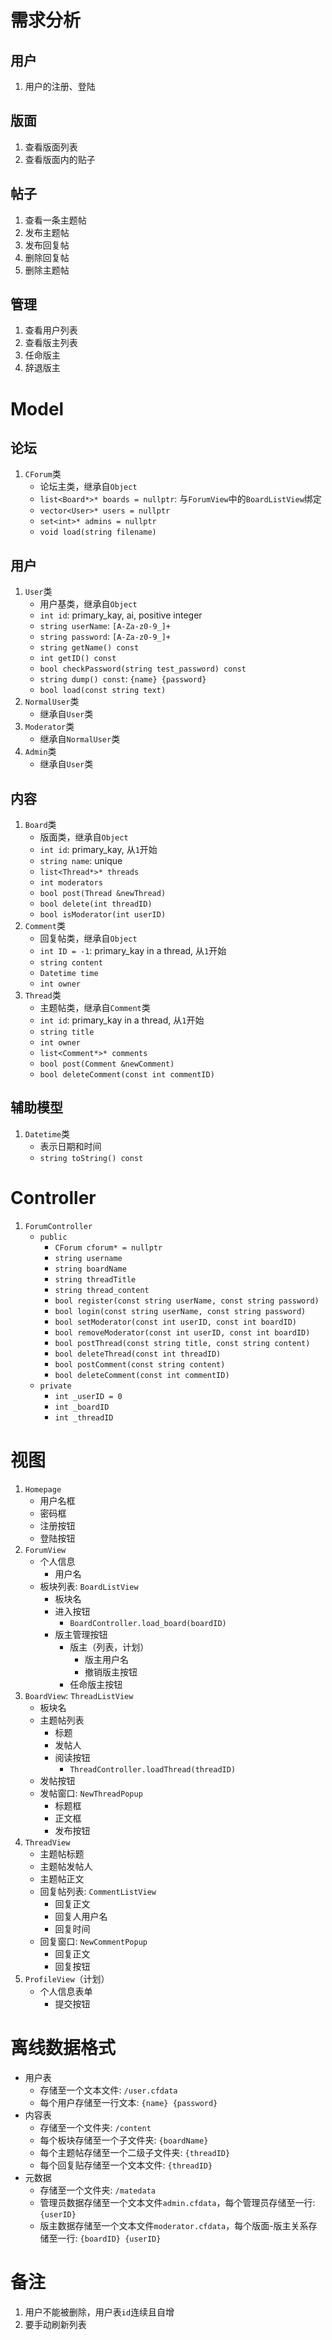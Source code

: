 需求分析
=====

用户
----

1. 用户的注册、登陆

版面
----
1. 查看版面列表
1. 查看版面内的贴子

帖子
-----

1. 查看一条主题帖
1. 发布主题帖
1. 发布回复帖
1.  删除回复帖
1.  删除主题帖

管理
----

1.  查看用户列表
1. 查看版主列表
1. 任命版主
1. 辞退版主

Model
=====

论坛
----

1. `CForum`类
    - 论坛主类，继承自`Object`
    - `list<Board*>* boards = nullptr`: 与`ForumView`中的`BoardListView`绑定
    - `vector<User>* users = nullptr`
    - `set<int>* admins = nullptr`
    - `void load(string filename)`

用户
-----

1. `User`类
   - 用户基类，继承自`Object`
   - `int id`: primary_kay, ai, positive integer
   - `string userName`: `[A-Za-z0-9_]+`
   - `string password`: `[A-Za-z0-9_]+`
   - `string getName() const`
   - `int getID() const`
   - `bool checkPassword(string test_password) const`
   - `string dump() const`: `{name} {password}`
   - `bool load(const string text)`
1. `NormalUser`类
   - 继承自`User`类
1. `Moderator`类
   - 继承自`NormalUser`类
1. `Admin`类
   - 继承自`User`类

内容
----

1. `Board`类
   - 版面类，继承自`Object`
   - `int id`: primary_kay, 从`1`开始
   - `string name`: unique
   - `list<Thread*>* threads`
   - `int moderators`
   - `bool post(Thread &newThread)`
   - `bool delete(int threadID)`
   - `bool isModerator(int userID)`
1. `Comment`类
   - 回复帖类，继承自`Object`
   - `int ID = -1`: primary_kay in a thread, 从`1`开始
   - `string content`
   - `Datetime time`
   - `int owner`
1. `Thread`类
   - 主题帖类，继承自`Comment`类
   - `int id`: primary_kay in a thread, 从`1`开始
   - `string title`
   - `int owner`
   - `list<Comment*>* comments`
   - `bool post(Comment &newComment)`
   - `bool deleteComment(const int commentID)`

辅助模型
-----

1. `Datetime`类
   - 表示日期和时间
   - `string toString() const`

Controller
=====

1. `ForumController`
    - `public`
        - `CForum cforum* = nullptr`
        - `string username`
        - `string boardName`
        - `string threadTitle`
        - `string thread_content`
        - `bool register(const string userName, const string password)`
        - `bool login(const string userName, const string password)`
        - `bool setModerator(const int userID, const int boardID)`
        - `bool removeModerator(const int userID, const int boardID)`
        - `bool postThread(const string title, const string content)`
        - `bool deleteThread(const int threadID)`
        - `bool postComment(const string content)`
        - `bool deleteComment(const int commentID)`
    - `private`
        - `int _userID = 0`
        - `int _boardID`
        - `int _threadID`

视图
=====

1. `Homepage`
   - 用户名框
   - 密码框
   - 注册按钮
   - 登陆按钮
2. `ForumView`
    - 个人信息
        - 用户名
    - 板块列表: `BoardListView`
        - 板块名
        - 进入按钮
            - `BoardController.load_board(boardID)`
        - 版主管理按钮
            - 版主（列表，计划）
                - 版主用户名
                - 撤销版主按钮
            - 任命版主按钮
2. `BoardView`: `ThreadListView`
    - 板块名
    - 主题帖列表
        - 标题
        - 发帖人
        - 阅读按钮
            - `ThreadController.loadThread(threadID)`
    - 发帖按钮
    - 发帖窗口: `NewThreadPopup`
        - 标题框
        - 正文框
        - 发布按钮
2. `ThreadView`
    - 主题帖标题
    - 主题帖发帖人
    - 主题帖正文
    - 回复帖列表: `CommentListView`
        - 回复正文
        - 回复人用户名
        - 回复时间
    - 回复窗口: `NewCommentPopup`
        - 回复正文
        - 回复按钮
2. `ProfileView`（计划）
    - 个人信息表单
        - 提交按钮

离线数据格式
====

- 用户表
    - 存储至一个文本文件: `/user.cfdata`
    - 每个用户存储至一行文本: `{name} {password}`
- 内容表
    - 存储至一个文件夹: `/content`
    - 每个板块存储至一个子文件夹: `{boardName}`
    - 每个主题帖存储至一个二级子文件夹: `{threadID}`
    - 每个回复贴存储至一个文本文件: `{threadID}`
- 元数据
    - 存储至一个文件夹: `/matedata`
    - 管理员数据存储至一个文本文件`admin.cfdata`，每个管理员存储至一行: `{userID}`
    - 版主数据存储至一个文本文件`moderator.cfdata`，每个版面-版主关系存储至一行: `{boardID} {userID}`

备注
====

1. 用户不能被删除，用户表`id`连续且自增
2. 要手动刷新列表
